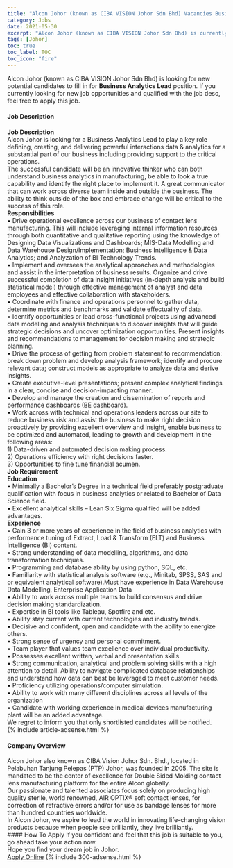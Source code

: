 ```yaml
---
title: "Alcon Johor (known as CIBA VISION Johor Sdn Bhd) Vacancies Business Analytics Lead" 
category: Jobs 
date: 2021-05-30 
excerpt: "Alcon Johor (known as CIBA VISION Johor Sdn Bhd) is currently looking for suitable person to fill in the Business Analytics Lead which based in Johor" 
tags: [Johor] 
toc: true 
toc_label: TOC 
toc_icon: "fire" 
--- 
```


<p>Alcon Johor (known as CIBA VISION Johor Sdn Bhd) is looking for new potential candidates to fill in for <b>Business Analytics Lead</b> position. If you currently looking for new job opportunities and qualified with the job desc, feel free to apply this job.
</p><div><div><h4>Job Description</h4></div><div><div><span><div><div><strong>Job Description</strong></div><div><div>Alcon Johor is looking for a Business Analytics Lead to play a key role defining, creating, and delivering powerful interactions data &amp; analytics for a substantial part of our business including providing support to the critical operations.</div><div>The successful candidate will be an innovative thinker who can both understand business analytics in manufacturing, be able to look a true capability and identify the right place to implement it. A great communicator that can work across diverse team inside and outside the business. The ability to think outside of the box and embrace change will be critical to the success of this role.</div><div><strong>Responsibilities</strong></div><div>&#8226; Drive operational excellence across our business of contact lens manufacturing. This will include leveraging internal information resources through both quantitative and qualitative reporting using the knowledge of Designing Data Visualizations and Dashboards; MIS-Data Modelling and Data Warehouse Design/Implementation; Business Intelligence &amp; Data Analytics; and Analyzation of BI Technology Trends.</div>&#8226; Implement and oversees the analytical approaches and methodologies and assist in the interpretation of business results. Organize and drive successful completion of data insight initiatives (in-depth analysis and build statistical model) through effective management of analyst and data employees and effective collaboration with stakeholders.<div>&#8226; Coordinate with finance and operations personnel to gather data, determine metrics and benchmarks and validate effectuality of data.</div>&#8226; Identify opportunities or lead cross-functional projects using advanced data modeling and analysis techniques to discover insights that will guide strategic decisions and uncover optimization opportunities. Present insights and recommendations to management for decision making and strategic planning.<div>&#8226; Drive the process of getting from problem statement to recommendation: break down problem and develop analysis framework; identify and procure relevant data; construct models as appropriate to analyze data and derive insights.</div>&#8226; Create executive-level presentations; present complex analytical findings in a clear, concise and decision-impacting manner.<div>&#8226; Develop and manage the creation and dissemination of reports and performance dashboards (BE dashboard).</div>&#8226; Work across with technical and operations leaders across our site to reduce business risk and assist the business to make right decision proactively by providing excellent overview and insight, enable business to be optimized and automated, leading to growth and development in the following areas:<br>1) Data-driven and automated decision making process.<br>2) Operations efficiency with right decisions faster.<br>3) Opportunities to fine tune financial acumen.</div><div><div><strong>Job Requirement</strong></div><div><strong>Education</strong><br>&#8226; Minimally a Bachelor&#8217;s Degree in a technical field preferably postgraduate qualification with focus in business analytics or related to Bachelor of Data Science field.<br>&#8226; Excellent analytical skills &#8211; Lean Six Sigma qualified will be added advantages.</div><div><strong>Experience</strong><br>&#8226; Gain 3 or more years of experience in the field of business analytics with performance tuning of Extract, Load &amp; Transform (ELT) and Business Intelligence (BI) content.<br>&#8226; Strong understanding of data modelling, algorithms, and data transformation techniques.<br>&#8226; Programming and database ability by using python, SQL, etc.<br>&#8226; Familiarity with statistical analysis software (e.g., Minitab, SPSS, SAS and or equivalent analytical software).Must have experience in Data Warehouse Data Modelling, Enterprise Application Data<br>&#8226; Ability to work across multiple teams to build consensus and drive decision making standardization.<br>&#8226; Expertise in BI tools like Tableau, Spotfire and etc.<br>&#8226; Ability stay current with current technologies and industry trends.<br>&#8226; Decisive and confident, open and candidate with the ability to energize others.<br>&#8226; Strong sense of urgency and personal commitment.<br>&#8226; Team player that values team excellence over individual productivity.<br>&#8226; Possesses excellent written, verbal and presentation skills.<br>&#8226; Strong communication, analytical and problem solving skills with a high attention to detail. Ability to navigate complicated database relationships and understand how data can best be leveraged to meet customer needs.<br>&#8226; Proficiency utilizing operations/computer simulation.<br>&#8226; Ability to work with many different disciplines across all levels of the organization<br>&#8226; Candidate with working experience in medical devices manufacturing plant will be an added advantage.</div><div>We regret to inform you that only shortlisted candidates will be notified.</div></div></div></span></div></div></div> 
{% include article-adsense.html %} 
<div><div><h4>Company Overview</h4></div><div><div><span><div><div>
	Alcon Johor also known as CIBA Vision Johor Sdn. Bhd., located in Pelabuhan Tanjung Pelepas (PTP) Johor, was founded in 2005. The site is mandated to be the center of excellence for Double Sided Molding contact lens manufacturing platform for the entire Alcon globally.</div>
<div>
	Our passionate and talented associates focus solely on producing high quality sterile, world renowned, AIR OPTIX&#174; soft contact lenses, for correction of refractive errors and/or for use as bandage lenses for more than hundred countries worldwide.</div>
<div>
	In Alcon Johor, we aspire to lead the world in innovating life-changing vision products because when people see brilliantly, they live brilliantly.</div></div></span></div></div></div> 
#### How To Apply 
If you confident and feel that this job is suitable to you, go ahead take your action now. <br/> 
Hope you find your dream job in Johor. <br/> 
<a href="https://www.jobstreet.com.my/en/job/business-analytics-lead-4567059?jobId=jobstreet-my-job-4567059&" class="btn btn--info" target="_blank" rel="nofollow noopenner">Apply Online</a> 
{% include 300-adsense.html %} 